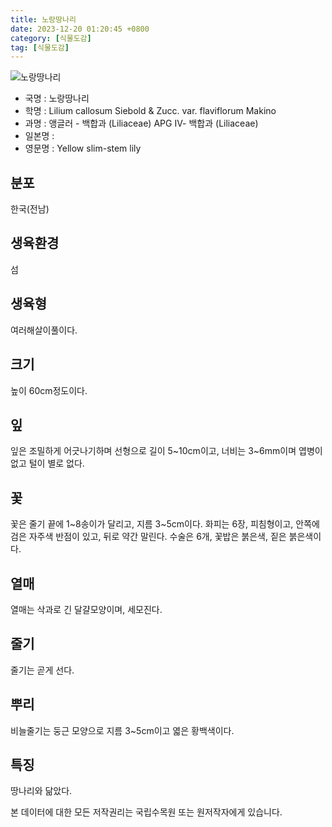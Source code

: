 ```yaml
---
title: 노랑땅나리
date: 2023-12-20 01:20:45 +0800
category: [식물도감]
tag: [식물도감]
---
```




![노랑땅나리](/fileUpload/plants/basic/Liliaceae/Lilium/39906/1_th2.jpg)
- 국명 : 노랑땅나리
- 학명 : Lilium callosum Siebold & Zucc. var. flaviflorum Makino
- 과명 : 앵글러 - 백합과 (Liliaceae) APG Ⅳ- 백합과 (Liliaceae)
- 일본명 : 
- 영문명 : Yellow slim-stem lily


## 분포
한국(전남)
## 생육환경
섬
## 생육형
여러해살이풀이다.
## 크기
높이 60cm정도이다.
## 잎
잎은 조밀하게 어긋나기하며 선형으로 길이 5~10cm이고, 너비는 3~6mm이며 엽병이 없고 털이 별로 없다.
## 꽃
꽃은 줄기 끝에 1~8송이가 달리고, 지름 3~5cm이다. 화피는 6장, 피침형이고, 안쪽에 검은 자주색 반점이 있고, 뒤로 약간 말린다. 수술은 6개, 꽃밥은 붉은색, 짙은 붉은색이다.
## 열매
열매는 삭과로 긴 달걀모양이며, 세모진다.
## 줄기
줄기는 곧게 선다.
## 뿌리
비늘줄기는 둥근 모양으로 지름 3~5cm이고 엷은 황백색이다. 
## 특징
땅나리와 닮았다.






본 데이터에 대한 모든 저작권리는 국립수목원 또는 원저작자에게 있습니다.
